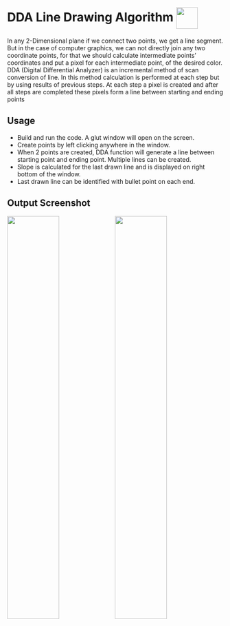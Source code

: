 
  
# DDA Line Drawing Algorithm <img src="https://www.opengl.org/img/opengl_logo.png" height=50 align="center">
In any 2-Dimensional plane if we connect two points, we get a line segment. But in the case of computer graphics, we can not directly join any two coordinate points, for that we should calculate intermediate points’ coordinates and put a pixel for each intermediate point, of the desired color. 
DDA (Digital Differential Analyzer) is an incremental method of scan conversion of line. In this method calculation is performed at each step but by using results of previous steps. At each step a pixel is created and after all steps are completed these pixels form a line between starting and ending points

## Usage
- Build and run the code. A glut window will open on the screen.
- Create points by left clicking anywhere in the window. 
- When 2 points are created, DDA function will generate a line between starting point and ending point. Multiple lines can be created.
- Slope is calculated for the last drawn line and is displayed on right bottom of the window.
- Last drawn line can be identified with bullet point on each end.   
 
## Output Screenshot
<img src="https://user-images.githubusercontent.com/46368329/123773568-6138ee80-d8ea-11eb-98c3-e11bd5f7b335.png" width="49%"> <img src="https://user-images.githubusercontent.com/46368329/123773574-626a1b80-d8ea-11eb-8e78-c9c0763a76c9.png" width="49%">


